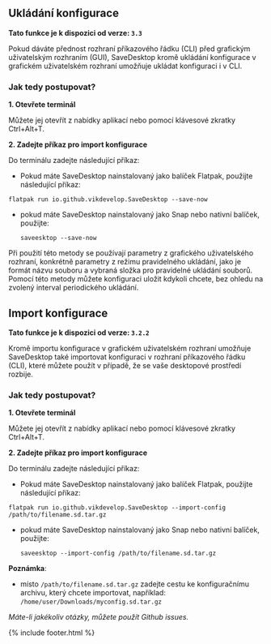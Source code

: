 ## Ukládání konfigurace

**Tato funkce je k dispozici od verze: `3.3`**

Pokud dáváte přednost rozhraní příkazového řádku (CLI) před grafickým uživatelským rozhraním (GUI), SaveDesktop kromě ukládání konfigurace v grafickém uživatelském rozhraní umožňuje ukládat konfiguraci i v CLI.

### Jak tedy postupovat?
**1. Otevřete terminál**

Můžete jej otevřít z nabídky aplikací nebo pomocí klávesové zkratky Ctrl+Alt+T.

**2. Zadejte příkaz pro import konfigurace**

Do terminálu zadejte následující příkaz:
- Pokud máte SaveDesktop nainstalovaný jako balíček Flatpak, použijte následující příkaz:

 ```
 flatpak run io.github.vikdevelop.SaveDesktop --save-now
 ```

- pokud máte SaveDesktop nainstalovaný jako Snap nebo nativní balíček, použijte: 
  ```
  saveesktop --save-now
  ```

Při použití této metody se používají parametry z grafického uživatelského rozhraní, konkrétně parametry z režimu pravidelného ukládání, jako je formát názvu souboru a vybraná složka pro pravidelné ukládání souborů. Pomocí této metody můžete konfiguraci uložit kdykoli chcete, bez ohledu na zvolený interval periodického ukládání.

## Import konfigurace

**Tato funkce je k dispozici od verze: `3.2.2`**

Kromě importu konfigurace v grafickém uživatelském rozhraní umožňuje SaveDesktop také importovat konfiguraci v rozhraní příkazového řádku (CLI), které můžete použít v případě, že se vaše desktopové prostředí rozbije.

### Jak tedy postupovat?
**1. Otevřete terminál**

Můžete jej otevřít z nabídky aplikací nebo pomocí klávesové zkratky Ctrl+Alt+T.

**2. Zadejte příkaz pro import konfigurace**

Do terminálu zadejte následující příkaz:
- Pokud máte SaveDesktop nainstalovaný jako balíček Flatpak, použijte následující příkaz:

 ```
 flatpak run io.github.vikdevelop.SaveDesktop --import-config /path/to/filename.sd.tar.gz
 ```

- pokud máte SaveDesktop nainstalovaný jako Snap nebo nativní balíček, použijte: 
  ```
  saveesktop --import-config /path/to/filename.sd.tar.gz
  ```

**Poznámka**:
- místo `/path/to/filename.sd.tar.gz` zadejte cestu ke konfiguračnímu archivu, který chcete importovat, například: `/home/user/Downloads/myconfig.sd.tar.gz`

_Máte-li jakékoliv otázky, můžete použít Github issues._

{% include footer.html %}
